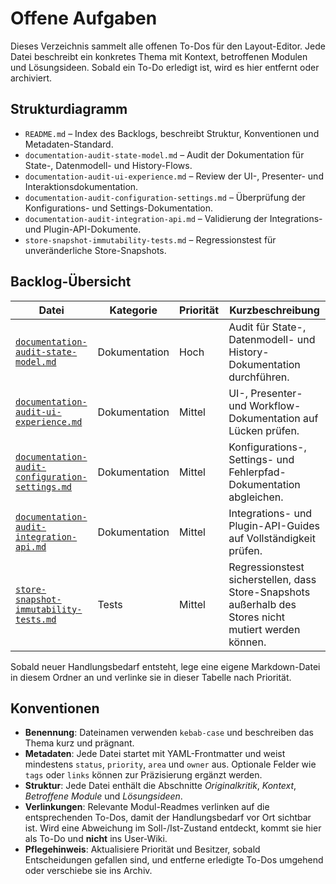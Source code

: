 # Offene Aufgaben

Dieses Verzeichnis sammelt alle offenen To-Dos für den Layout-Editor. Jede Datei beschreibt ein konkretes Thema mit Kontext, betroffenen Modulen und Lösungsideen. Sobald ein To-Do erledigt ist, wird es hier entfernt oder archiviert.

## Strukturdiagramm

- `README.md` – Index des Backlogs, beschreibt Struktur, Konventionen und Metadaten-Standard.
- `documentation-audit-state-model.md` – Audit der Dokumentation für State-, Datenmodell- und History-Flows.
- `documentation-audit-ui-experience.md` – Review der UI-, Presenter- und Interaktionsdokumentation.
- `documentation-audit-configuration-settings.md` – Überprüfung der Konfigurations- und Settings-Dokumentation.
- `documentation-audit-integration-api.md` – Validierung der Integrations- und Plugin-API-Dokumente.
- `store-snapshot-immutability-tests.md` – Regressionstest für unveränderliche Store-Snapshots.

## Backlog-Übersicht

| Datei | Kategorie | Priorität | Kurzbeschreibung |
| --- | --- | --- | --- |
| [`documentation-audit-state-model.md`](documentation-audit-state-model.md) | Dokumentation | Hoch | Audit für State-, Datenmodell- und History-Dokumentation durchführen. |
| [`documentation-audit-ui-experience.md`](documentation-audit-ui-experience.md) | Dokumentation | Mittel | UI-, Presenter- und Workflow-Dokumentation auf Lücken prüfen. |
| [`documentation-audit-configuration-settings.md`](documentation-audit-configuration-settings.md) | Dokumentation | Mittel | Konfigurations-, Settings- und Fehlerpfad-Dokumentation abgleichen. |
| [`documentation-audit-integration-api.md`](documentation-audit-integration-api.md) | Dokumentation | Mittel | Integrations- und Plugin-API-Guides auf Vollständigkeit prüfen. |
| [`store-snapshot-immutability-tests.md`](store-snapshot-immutability-tests.md) | Tests | Mittel | Regressionstest sicherstellen, dass Store-Snapshots außerhalb des Stores nicht mutiert werden können. |

Sobald neuer Handlungsbedarf entsteht, lege eine eigene Markdown-Datei in diesem Ordner an und verlinke sie in dieser Tabelle nach Priorität.

## Konventionen

- **Benennung**: Dateinamen verwenden `kebab-case` und beschreiben das Thema kurz und prägnant.
- **Metadaten**: Jede Datei startet mit YAML-Frontmatter und weist mindestens `status`, `priority`, `area` und `owner` aus. Optionale Felder wie `tags` oder `links` können zur Präzisierung ergänzt werden.
- **Struktur**: Jede Datei enthält die Abschnitte _Originalkritik_, _Kontext_, _Betroffene Module_ und _Lösungsideen_.
- **Verlinkungen**: Relevante Modul-Readmes verlinken auf die entsprechenden To-Dos, damit der Handlungsbedarf vor Ort sichtbar ist. Wird eine Abweichung im Soll-/Ist-Zustand entdeckt, kommt sie hier als To-Do und **nicht** ins User-Wiki.
- **Pflegehinweis**: Aktualisiere Priorität und Besitzer, sobald Entscheidungen gefallen sind, und entferne erledigte To-Dos umgehend oder verschiebe sie ins Archiv.
